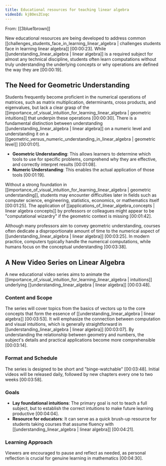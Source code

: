 ```yaml
---
title: Educational resources for teaching linear algebra
videoId: kjBOesZCoqc
---
```


From: [[3blue1brown]] <br/> 

New educational resources are being developed to address common [[challenges_students_face_in_learning_linear_algebra | challenges students face in learning linear algebra]] <a class="yt-timestamp" data-t="00:00:23">[00:00:23]</a>. While [[understanding_linear_algebra | linear algebra]] is a required subject for almost any technical discipline, students often learn computations without truly understanding the underlying concepts or why operations are defined the way they are <a class="yt-timestamp" data-t="00:00:19">[00:00:19]</a>.

## The Need for Geometric Understanding

Students frequently become proficient in the numerical operations of matrices, such as matrix multiplication, determinants, cross products, and eigenvalues, but lack a clear grasp of the [[importance_of_visual_intuition_for_learning_linear_algebra | geometric intuitions]] that underpin these operations <a class="yt-timestamp" data-t="00:00:30">[00:00:30]</a>. There is a fundamental distinction between understanding [[understanding_linear_algebra | linear algebra]] on a numeric level and understanding it on a [[geometric_versus_numeric_understanding_in_linear_algebra | geometric level]] <a class="yt-timestamp" data-t="00:01:01">[00:01:01]</a>.

*   **Geometric Understanding**: This allows learners to determine which tools to use for specific problems, comprehend why they are effective, and correctly interpret results <a class="yt-timestamp" data-t="00:01:08">[00:01:08]</a>.
*   **Numeric Understanding**: This enables the actual application of those tools <a class="yt-timestamp" data-t="00:01:19">[00:01:19]</a>.

Without a strong foundation in [[importance_of_visual_intuition_for_learning_linear_algebra | geometric understanding]], students may encounter difficulties later in fields such as computer science, engineering, statistics, economics, or mathematics itself <a class="yt-timestamp" data-t="00:01:25">[00:01:25]</a>. The application of [[applications_of_linear_algebra_concepts | linear algebra concepts]] by professors or colleagues might appear to be "computational wizardry" if the geometric context is missing <a class="yt-timestamp" data-t="00:01:42">[00:01:42]</a>.

Although many professors aim to convey geometric understanding, courses often dedicate a disproportionate amount of time to the numerical aspect of [[understanding_linear_algebra | linear algebra]] <a class="yt-timestamp" data-t="00:03:25">[00:03:25]</a>. In modern practice, computers typically handle the numerical computations, while humans focus on the conceptual understanding <a class="yt-timestamp" data-t="00:03:38">[00:03:38]</a>.

## A New Video Series on Linear Algebra

A new educational video series aims to animate the [[importance_of_visual_intuition_for_learning_linear_algebra | intuitions]] underlying [[understanding_linear_algebra | linear algebra]] <a class="yt-timestamp" data-t="00:03:48">[00:03:48]</a>.

### Content and Scope
The series will cover topics from the basics of vectors up to the core concepts that form the essence of [[understanding_linear_algebra | linear algebra]] <a class="yt-timestamp" data-t="00:03:53">[00:03:53]</a>. It will emphasize the connection between computation and visual intuitions, which is generally straightforward in [[understanding_linear_algebra | linear algebra]] <a class="yt-timestamp" data-t="00:03:07">[00:03:07]</a>. By understanding the relationship between geometry and numbers, the subject's details and practical applications become more comprehensible <a class="yt-timestamp" data-t="00:03:14">[00:03:14]</a>.

### Format and Schedule
The series is designed to be short and "binge-watchable" <a class="yt-timestamp" data-t="00:03:48">[00:03:48]</a>. Initial videos will be released daily, followed by new chapters every one to two weeks <a class="yt-timestamp" data-t="00:03:58">[00:03:58]</a>.

### Goals
*   **Lay foundational intuitions**: The primary goal is not to teach a full subject, but to establish the correct intuitions to make future learning productive <a class="yt-timestamp" data-t="00:04:04">[00:04:04]</a>.
*   **Resource for educators**: It can serve as a quick brush-up resource for students taking courses that assume fluency with [[understanding_linear_algebra | linear algebra]] <a class="yt-timestamp" data-t="00:04:21">[00:04:21]</a>.

### Learning Approach
Viewers are encouraged to pause and reflect as needed, as personal reflection is crucial for genuine learning in mathematics <a class="yt-timestamp" data-t="00:04:30">[00:04:30]</a>.